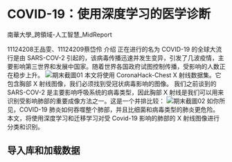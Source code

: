 # COVID-19：使用深度学习的医学诊断
南華大學_跨領域-人工智慧_MidReport

11124208王品雯、11124209蔡岱伶
介绍
正在进行的名为 COVID-19 的全球大流行是由 SARS-COV-2 引起的，该病毒传播迅速并发生变异，引发了几波疫情，主要影响第三世界和发展中国家。随着世界各国政府试图控制传播，受影响的人数正在稳步上升。
![期末截圖01]()
本文将使用 CoronaHack-Chest X 射线数据集。它包含胸部 X 射线图像，我们必须找到受冠状病毒影响的图像。
我们之前谈到的 SARS-COV-2 是主要影响呼吸系统的病毒类型，因此胸部 X 射线是我们可以用来识别受影响肺部的重要成像方法之一。这是一个并排比较：
![期末截圖02]()
如你所见，COVID-19 肺炎如何吞噬整个肺部，并且比细菌和病毒类型的肺炎更危险。
本文，将使用深度学习和迁移学习对受 Covid-19 影响的肺部的 X 射线图像进行分类和识别。
## 导入库和加载数据
